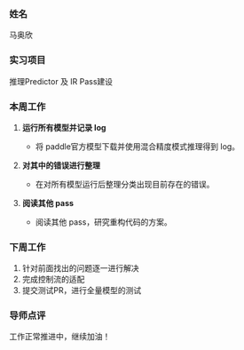 ### 姓名
马奥欣

### 实习项目
推理Predictor 及 IR Pass建设

### 本周工作

1. **运行所有模型并记录 log**
	* 将 paddle官方模型下载并使用混合精度模式推理得到 log。


2. **对其中的错误进行整理**
   - 在对所有模型运行后整理分类出现目前存在的错误。
2. **阅读其他 pass**
   - 阅读其他 pass，研究重构代码的方案。


### 下周工作

1. 针对前面找出的问题逐一进行解决
2. 完成控制流的适配
3. 提交测试PR，进行全量模型的测试

### 导师点评
工作正常推进中，继续加油！
